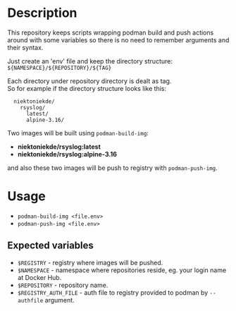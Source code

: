 # Description
This repository keeps scripts wrapping podman build and push actions around with some variables so there is no need to remember arguments and their syntax.
 
Just create an 'env' file and keep the directory structure:  
`${NAMESPACE}/${REPOSITORY}/${TAG}` 
 
Each directory under repository directory is dealt as tag.  
So for example if the directory structure looks like this:
```
  niektoniekde/
    rsyslog/
      latest/
      alpine-3.16/
```

Two images will be built using `podman-build-img`:
* **niektoniekde/rsyslog:latest**
* **niektoniekde/rsyslog:alpine-3.16**

and also these two images will be push to registry with `podman-push-img`.

# Usage
* ``podman-build-img <file.env>``
* ``podman-push-img <file.env>``

## Expected variables
* ``$REGISTRY`` - registry where images will be pushed.
* ``$NAMESPACE`` - namespace where repositories reside, eg. your login name at Docker Hub.
* ``$REPOSITORY`` - repository name.
* ``$REGISTRY_AUTH_FILE`` - auth file to registry provided to podman by ``--authfile`` argument. 
